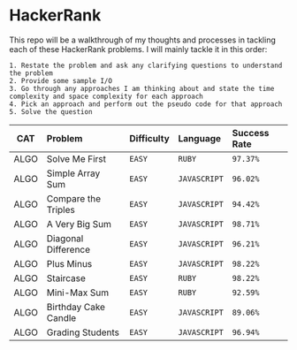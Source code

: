 # HackerRank

This repo will be a walkthrough of my thoughts and processes in tackling each of these HackerRank problems. I will mainly tackle it in this order:

```
1. Restate the problem and ask any clarifying questions to understand the problem
2. Provide some sample I/O
3. Go through any approaches I am thinking about and state the time complexity and space complexity for each approach
4. Pick an approach and perform out the pseudo code for that approach
5. Solve the question
```

|CAT | Problem             | Difficulty    | Language       | Success Rate |
|--- | :------------------ | :------------ | :------------- | :----------- |
|ALGO| Solve Me First      | `EASY`        | `RUBY`         | `97.37%`     |
|ALGO| Simple Array Sum    | `EASY`        | `JAVASCRIPT`   | `96.02%`     |
|ALGO| Compare the Triples | `EASY`        | `JAVASCRIPT`   | `94.42%`     |
|ALGO| A Very Big Sum      | `EASY`        | `JAVASCRIPT`   | `98.71%`     |
|ALGO| Diagonal Difference | `EASY`        | `JAVASCRIPT`   | `96.21%`     |
|ALGO| Plus Minus          | `EASY`        | `JAVASCRIPT`   | `98.22%`     |
|ALGO| Staircase           | `EASY`        | `RUBY`         | `98.22%`     |
|ALGO| Mini-Max Sum        | `EASY`        | `RUBY`         | `92.59%`     |
|ALGO| Birthday Cake Candle| `EASY`        | `JAVASCRIPT`   | `89.06%`     |
|ALGO| Grading Students    | `EASY`        | `JAVASCRIPT`   | `96.94%`     |
